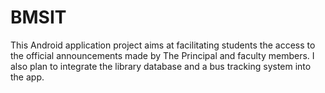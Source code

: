 BMSIT
=====
This Android application project aims at facilitating students the access to the official announcements made by The Principal and faculty members.
I also plan to integrate the library database and a bus tracking system into the app.
